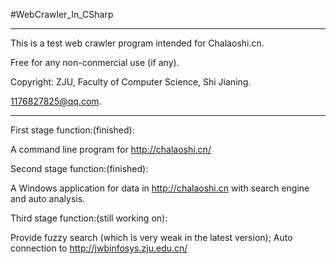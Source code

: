 #WebCrawler_In_CSharp

*****

This is a test web crawler program intended for Chalaoshi.cn.

Free for any non-conmercial use (if any).

Copyright: ZJU, Faculty of Computer Science, Shi Jianing.

1176827825@qq.com.

*****

First stage function:(finished):

A command line program for http://chalaoshi.cn/

Second stage function:(finished):

A Windows application for data in http://chalaoshi.cn with search engine and auto analysis.

Third stage function:(still working on):

Provide fuzzy search (which is very weak in the latest version); Auto connection to http://jwbinfosys.zju.edu.cn/